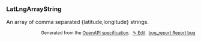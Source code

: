 <!--- This is a generated file, do not edit! -->
<!--- [START woosmap_http_schema_woosmap-platform-api-reference_latlngarraystring] -->
<h3 class="schema-object" id="Woosmap Platform API Reference_LatLngArrayString">LatLngArrayString</h3>

An array of comma separated {latitude,longitude} strings.

<p style="text-align: right; font-size: smaller;">Generated from the <a data-label="openapi-github" href="https://github.com/woosmap/openapi-specification" title="Woosmap OpenAPI Specification" class="external">OpenAPI specification</a>.
<a data-label="openapi-github-woosmap-http-schema-woosmap-platform-api-reference-latlngarraystring" data-action="edit" style="margin-left: 5px;" href="https://github.com/woosmap/openapi-specification/blob/main/specification/schemas/Woosmap Platform API Reference_LatLngArrayString.yml" title="Edit on GitHub">✎ Edit</a>
<a data-label="openapi-github-woosmap-http-schema-woosmap-platform-api-reference-latlngarraystring" data-action="bug" style="margin-left: 5px;" href="https://github.com/woosmap/openapi-specification/issues/new?assignees=&labels=type%3A+bug%2C+triage+me&template=bug_report.md&title=[schemas] Bug - Woosmap Platform API Reference_LatLngArrayString" title="File bug for schemas on GitHub"><span class="material-icons">bug_report</span> Report bug</a>
</p>

<!--- [END woosmap_http_schema_woosmap-platform-api-reference_latlngarraystring] -->
